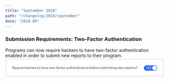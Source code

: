 ```yaml
---
title: "September 2018"
path: "/changelog/2018/september"
date: "2018-09"
---
```


### Submission Requirements: Two-Factor Authentication
Programs can now require hackers to have two-factor authentication enabled in order to submit new reports to their program. 
![submissions](./images/submission-2.png) 
